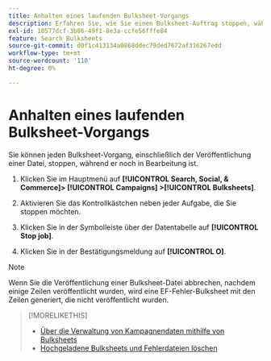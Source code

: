 ```yaml
---
title: Anhalten eines laufenden Bulksheet-Vorgangs
description: Erfahren Sie, wie Sie einen Bulksheet-Auftrag stoppen, während er in Bearbeitung ist.
exl-id: 10577dcf-3b86-49f1-8e3a-ccfe56fffe84
feature: Search Bulksheets
source-git-commit: d0f1c413134a0868ddec79ded7672af316267edd
workflow-type: tm+mt
source-wordcount: '110'
ht-degree: 0%

---
```


# Anhalten eines laufenden Bulksheet-Vorgangs

Sie können jeden Bulksheet-Vorgang, einschließlich der Veröffentlichung einer Datei, stoppen, während er noch in Bearbeitung ist.

1. Klicken Sie im Hauptmenü auf **[!UICONTROL Search, Social, & Commerce]> [!UICONTROL Campaigns] >[!UICONTROL Bulksheets]**.

1. Aktivieren Sie das Kontrollkästchen neben jeder Aufgabe, die Sie stoppen möchten.

1. Klicken Sie in der Symbolleiste über der Datentabelle auf **[!UICONTROL Stop job]**.

1. Klicken Sie in der Bestätigungsmeldung auf **[!UICONTROL O]**.

>[!NOTE]
>
>Wenn Sie die Veröffentlichung einer Bulksheet-Datei abbrechen, nachdem einige Zeilen veröffentlicht wurden, wird eine EF-Fehler-Bulksheet mit den Zeilen generiert, die nicht veröffentlicht wurden.

>[!MORELIKETHIS]
>
>* [Über die Verwaltung von Kampagnendaten mithilfe von Bulksheets](bulksheet-about.md)
>* [Hochgeladene Bulksheets und Fehlerdateien löschen](bulksheet-delete.md)
